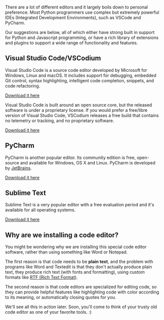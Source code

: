 There are a lot of different editors and it largely boils down to personal preference. Most Python programmers use complex but extremely powerful IDEs (Integrated Development Environments), such as VSCode and PyCharm.

Our suggestions are below, all of which either have strong built in support for Python and Javascript programming, or have a rich library of extensions and plugins to support a wide range of functionality and features.

## Visual Studio Code/VSCodium

Visual Studio Code is a source code editor developed by Microsoft for Windows, Linux and macOS. It includes support for debugging, embedded Git control, syntax highlighting, intelligent code completion, snippets, and code refactoring.

[Download it here](https://code.visualstudio.com/)

Visual Studio Code is built around an open source core, but the released software is under a proprietary license. If you would prefer a free/libre version of Visual Studio Code, VSCodium releases a free build that contains no telemetry or tracking, and no proprietary software.

[Download it here](https://vscodium.com/)

## PyCharm

PyCharm is another popular editor. Its community edition is free, open-source and available for Windows, OS X and Linux. PyCharm is developed by [JetBrains](https://www.jetbrains.com/).

[Download it here](https://www.jetbrains.com/pycharm/download/)

## Sublime Text

Sublime Text is a very popular editor with a free evaluation period and it's available for all operating systems.

[Download it here](https://www.sublimetext.com/)

## Why are we installing a code editor?

You might be wondering why we are installing this special code editor software, rather than using something like Word or Notepad.

The first reason is that code needs to be **plain text**, and the problem with programs like Word and Textedit is that they don't actually produce plain text, they produce rich text (with fonts and formatting), using custom formats like [RTF (Rich Text Format)](https://en.wikipedia.org/wiki/Rich_Text_Format).

The second reason is that code editors are specialized for editing code, so they can provide helpful features like highlighting code with color according to its meaning, or automatically closing quotes for you.

We'll see all this in action later. Soon, you'll come to think of your trusty old code editor as one of your favorite tools. :)

